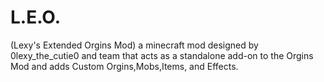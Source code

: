 # L.E.O.
(Lexy's Extended Orgins Mod) a minecraft mod designed by 0lexy_the_cutie0 and team that acts as a standalone add-on to the Orgins Mod and adds Custom Orgins,Mobs,Items, and Effects. 
